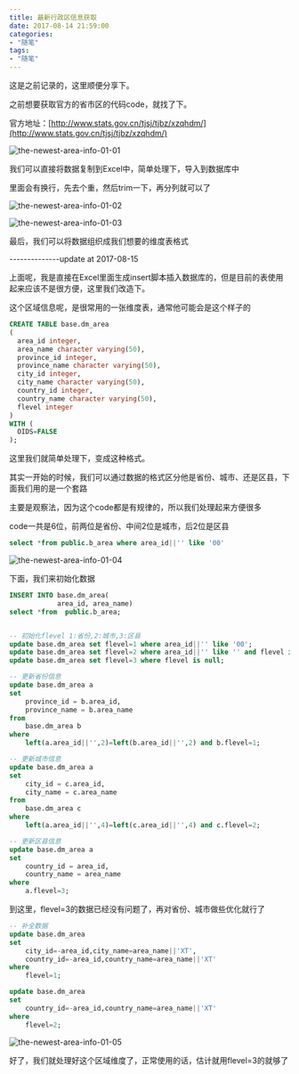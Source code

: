 ```yaml
---
title: 最新行政区信息获取
date: 2017-08-14 21:59:00
categories:
- "随笔"
tags:
- "随笔"
---
```


这是之前记录的，这里顺便分享下。

之前想要获取官方的省市区的代码code，就找了下。

官方地址：[http://www.stats.gov.cn/tjsj/tjbz/xzqhdm/](http://www.stats.gov.cn/tjsj/tjbz/xzqhdm/)

![the-newest-area-info-01-01](http://7xl61k.com1.z0.glb.clouddn.com/the-newest-area-info-01-01.png-blog.photo)

我们可以直接将数据复制到Excel中，简单处理下，导入到数据库中

里面会有换行，先去个重，然后trim一下，再分列就可以了

![the-newest-area-info-01-02](http://7xl61k.com1.z0.glb.clouddn.com/the-newest-area-info-01-02.png-blog.photo)

![the-newest-area-info-01-03](http://7xl61k.com1.z0.glb.clouddn.com/the-newest-area-info-01-03.png-blog.photo)

最后，我们可以将数据组织成我们想要的维度表格式

--------------update at 2017-08-15

上面呢，我是直接在Excel里面生成insert脚本插入数据库的，但是目前的表使用起来应该不是很方便，这里我们改造下。

这个区域信息呢，是很常用的一张维度表，通常他可能会是这个样子的
``` sql
CREATE TABLE base.dm_area
(
  area_id integer,
  area_name character varying(50),
  province_id integer,
  province_name character varying(50),
  city_id integer,
  city_name character varying(50),
  country_id integer,
  country_name character varying(50),
  flevel integer
)
WITH (
  OIDS=FALSE
);
```

这里我们就简单处理下，变成这种格式。

其实一开始的时候，我们可以通过数据的格式区分他是省份、城市、还是区县，下面我们用的是一个套路

主要是观察法，因为这个code都是有规律的，所以我们处理起来方便很多

code一共是6位，前两位是省份、中间2位是城市，后2位是区县
``` sql
select *from public.b_area where area_id||'' like '00'
```

![the-newest-area-info-01-04](http://7xl61k.com1.z0.glb.clouddn.com/the-newest-area-info-01-04.png-blog.photo)

下面，我们来初始化数据
``` sql
INSERT INTO base.dm_area(
            area_id, area_name)
select *from  public.b_area;      


-- 初始化flevel 1:省份,2:城市,3:区县
update base.dm_area set flevel=1 where area_id||'' like '00';
update base.dm_area set flevel=2 where area_id||'' like '' and flevel is null;
update base.dm_area set flevel=3 where flevel is null;

-- 更新省份信息
update base.dm_area a 
set 
	province_id = b.area_id,
	province_name = b.area_name
from 
	base.dm_area b
where 
	left(a.area_id||'',2)=left(b.area_id||'',2) and b.flevel=1;

-- 更新城市信息
update base.dm_area a 
set 
	city_id = c.area_id,
	city_name = c.area_name	
from 
	base.dm_area c 
where 
	left(a.area_id||'',4)=left(c.area_id||'',4) and c.flevel=2;

-- 更新区县信息
update base.dm_area a 
set 
	country_id = area_id,
	country_name = area_name	
where 
	a.flevel=3;
```

到这里，flevel=3的数据已经没有问题了，再对省份、城市做些优化就行了
``` sql
-- 补全数据
update base.dm_area 
set 
	city_id=-area_id,city_name=area_name||'XT',
	country_id=-area_id,country_name=area_name||'XT'
where
	flevel=1;

update base.dm_area 
set 
	country_id=-area_id,country_name=area_name||'XT'
where
	flevel=2;
```
![the-newest-area-info-01-05](http://7xl61k.com1.z0.glb.clouddn.com/the-newest-area-info-01-05.png-blog.photo)

好了，我们就处理好这个区域维度了，正常使用的话，估计就用flevel=3的就够了